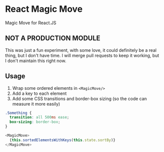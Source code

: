 React Magic Move
================

Magic Move for React.JS

NOT A PRODUCTION MODULE
-----------------------

This was just a fun experiment, with some love, it could definitely be a real
thing, but I don't have time. I will merge pull requests to keep it working,
but I don't maintain this right now.

Usage
-----

1. Wrap some ordered elements in `<MagicMove/>`
2. Add a key to each element
3. Add some CSS transitions and border-box sizing (so the code can
   measure it more easily)

```css
.Something {
  transition: all 500ms ease;
  box-sizing: border-box;
}
```

```js
<MagicMove>
  {this.sortedElementsWithKeys(this.state.sortBy)}
</MagicMove>
```

